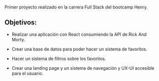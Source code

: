 Primer proyecto realizado en la carrera Full Stack del bootcamp Henry.

## Objetivos:

- Realizar una aplicación con React consumiendo la API de Rick And Morty.

- Crear una base de datos para poder hacer un sistema de favoritos.

- Hacer un sistema de filtros sobre los favoritos.

- Crear una landing page y un sistema de navegación y UX-UI accesible para el usuario.
